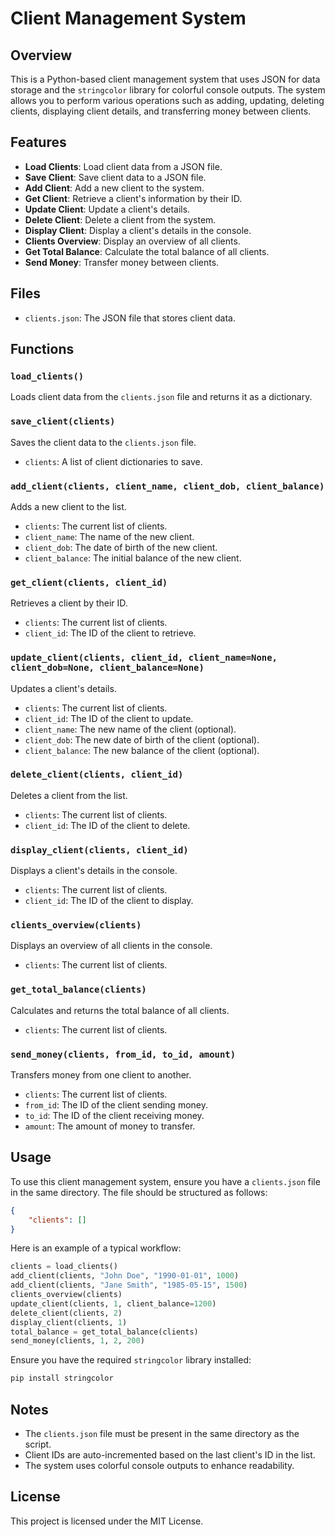 # Client Management System

## Overview
This is a Python-based client management system that uses JSON for data storage and the `stringcolor` library for colorful console outputs. The system allows you to perform various operations such as adding, updating, deleting clients, displaying client details, and transferring money between clients.

## Features
- **Load Clients**: Load client data from a JSON file.
- **Save Client**: Save client data to a JSON file.
- **Add Client**: Add a new client to the system.
- **Get Client**: Retrieve a client's information by their ID.
- **Update Client**: Update a client's details.
- **Delete Client**: Delete a client from the system.
- **Display Client**: Display a client's details in the console.
- **Clients Overview**: Display an overview of all clients.
- **Get Total Balance**: Calculate the total balance of all clients.
- **Send Money**: Transfer money between clients.

## Files
- `clients.json`: The JSON file that stores client data.

## Functions

### `load_clients()`
Loads client data from the `clients.json` file and returns it as a dictionary.

### `save_client(clients)`
Saves the client data to the `clients.json` file.
- `clients`: A list of client dictionaries to save.

### `add_client(clients, client_name, client_dob, client_balance)`
Adds a new client to the list.
- `clients`: The current list of clients.
- `client_name`: The name of the new client.
- `client_dob`: The date of birth of the new client.
- `client_balance`: The initial balance of the new client.

### `get_client(clients, client_id)`
Retrieves a client by their ID.
- `clients`: The current list of clients.
- `client_id`: The ID of the client to retrieve.

### `update_client(clients, client_id, client_name=None, client_dob=None, client_balance=None)`
Updates a client's details.
- `clients`: The current list of clients.
- `client_id`: The ID of the client to update.
- `client_name`: The new name of the client (optional).
- `client_dob`: The new date of birth of the client (optional).
- `client_balance`: The new balance of the client (optional).

### `delete_client(clients, client_id)`
Deletes a client from the list.
- `clients`: The current list of clients.
- `client_id`: The ID of the client to delete.

### `display_client(clients, client_id)`
Displays a client's details in the console.
- `clients`: The current list of clients.
- `client_id`: The ID of the client to display.

### `clients_overview(clients)`
Displays an overview of all clients in the console.
- `clients`: The current list of clients.

### `get_total_balance(clients)`
Calculates and returns the total balance of all clients.
- `clients`: The current list of clients.

### `send_money(clients, from_id, to_id, amount)`
Transfers money from one client to another.
- `clients`: The current list of clients.
- `from_id`: The ID of the client sending money.
- `to_id`: The ID of the client receiving money.
- `amount`: The amount of money to transfer.

## Usage
To use this client management system, ensure you have a `clients.json` file in the same directory. The file should be structured as follows:
```json
{
    "clients": []
}
```
Here is an example of a typical workflow:
```python
clients = load_clients()
add_client(clients, "John Doe", "1990-01-01", 1000)
add_client(clients, "Jane Smith", "1985-05-15", 1500)
clients_overview(clients)
update_client(clients, 1, client_balance=1200)
delete_client(clients, 2)
display_client(clients, 1)
total_balance = get_total_balance(clients)
send_money(clients, 1, 2, 200)
```

Ensure you have the required `stringcolor` library installed:
```bash
pip install stringcolor
```

## Notes
- The `clients.json` file must be present in the same directory as the script.
- Client IDs are auto-incremented based on the last client's ID in the list.
- The system uses colorful console outputs to enhance readability.

## License
This project is licensed under the MIT License.